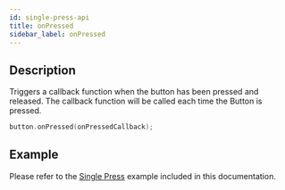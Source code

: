 ```yaml
---
id: single-press-api
title: onPressed
sidebar_label: onPressed
---
```


## Description

Triggers a callback function when the button has been pressed and released. The callback function will be called each time the Button is pressed.

```cpp
button.onPressed(onPressedCallback);
```

## Example

Please refer to the [Single Press](single-press-example) example included in this documentation.
